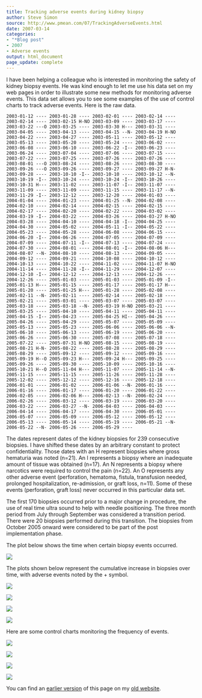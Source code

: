 ```yaml
---
title: Tracking adverse events during kidney biopsy
author: Steve Simon
source: http://www.pmean.com/07/TrackingAdverseEvents.html
date: 2007-03-14
categories:
- "*Blog post"
- 2007
- Adverse events
output: html_document
page_update: complete
---
```


I have been helping a colleague who is interested in monitoring the safety of kidney biopsy events. He was kind enough to let me use his data set on my web pages in order to illustrate some new methods for monitoring adverse events. This data set allows you to see some examples of the use of control charts to track adverse events. Here is the raw data.

```
2003-01-12 ---- 2003-01-28 ---- 2003-02-01 ---- 2003-02-14 ----
2003-02-14 ---- 2003-02-15 H-NO 2003-03-09 ---- 2003-03-17 ----
2003-03-22 ---O 2003-03-25 ---- 2003-03-30 H--- 2003-03-31 ----  
2003-04-05 ---- 2003-04-13 ---- 2003-04-15 --N- 2003-04-19 H-NO
2003-04-22 ---- 2003-04-27 ---- 2003-05-11 ---- 2003-05-12 ----
2003-05-13 ---- 2003-05-20 ---- 2003-05-24 ---- 2003-06-02 ----
2003-06-08 ---- 2003-06-10 ---- 2003-06-22 -I-- 2003-06-23 ----
2003-06-24 ---- 2003-07-04 ---- 2003-07-06 ---- 2003-07-15 ----
2003-07-22 ---- 2003-07-25 ---- 2003-07-26 ---- 2003-07-26 ----
2003-08-01 ---O 2003-08-24 ---- 2003-08-26 ---- 2003-08-30 ----
2003-09-26 ---O 2003-09-26 ---- 2003-09-27 ---- 2003-09-27 H-N-
2003-09-28 ---- 2003-10-10 -I-- 2003-10-10 ---- 2003-10-12 --N-
2003-10-19 -I-- 2003-10-24 ---- 2003-10-24 -I-- 2003-10-26 ----
2003-10-31 H--- 2003-11-02 ---- 2003-11-07 -I-- 2003-11-07 ----
2003-11-09 ---- 2003-11-09 ---- 2003-11-15 ---- 2003-11-17 --N-
2003-11-29 -I-- 2003-12-12 ---- 2003-12-20 ---- 2004-01-03 ----
2004-01-04 ---- 2004-01-23 ---- 2004-01-25 --N- 2004-02-08 ----
2004-02-10 ---- 2004-02-14 ---- 2004-02-15 ---- 2004-02-15 ----
2004-02-17 ---- 2004-02-20 ---- 2004-02-22 ---- 2004-03-02 ----
2004-03-19 -I-- 2004-03-22 ---- 2004-03-26 ---- 2004-03-27 H-NO
2004-03-28 ---- 2004-04-10 ---- 2004-04-18 -I-- 2004-04-25 ----
2004-04-30 ---- 2004-05-02 ---- 2004-05-11 -I-- 2004-05-22 ----
2004-05-23 ---- 2004-05-28 ---- 2004-06-08 ---- 2004-06-15 ----
2004-06-20 -I-- 2004-06-26 ---- 2004-07-05 ---- 2004-07-09 ----
2004-07-09 ---- 2004-07-11 -I-- 2004-07-13 ---- 2004-07-24 ----
2004-07-30 ---- 2004-08-01 ---- 2004-08-01 -I-- 2004-08-06 H---
2004-08-07 --N- 2004-08-10 ---- 2004-08-13 ---- 2004-09-05 ----
2004-09-12 ---- 2004-09-21 ---- 2004-10-08 ---- 2004-10-12 ----
2004-10-13 ---- 2004-10-22 ---- 2004-11-02 ---- 2004-11-07 H-NO
2004-11-14 ---- 2004-11-28 -I-- 2004-11-29 ---- 2004-12-07 ----
2004-12-10 -I-- 2004-12-12 ---- 2004-12-13 ---- 2004-12-26 ----
2004-12-26 ---- 2005-01-03 ---- 2005-01-03 ---- 2005-01-09 -I--
2005-01-13 H--- 2005-01-15 ---- 2005-01-17 ---- 2005-01-17 H---
2005-01-20 ---- 2005-01-25 H--- 2005-01-28 ---- 2005-02-08 ----
2005-02-11 --N- 2005-02-11 ---- 2005-02-14 ---- 2005-02-18 ----
2005-02-21 ---- 2005-03-01 ---- 2005-03-07 ---- 2005-03-07 ----
2005-03-18 ---- 2005-03-18 --N- 2005-03-19 H-NO 2005-03-21 ----
2005-03-25 ---- 2005-04-10 ---- 2005-04-11 ---- 2005-04-11 ----
2005-04-15 -I-- 2005-04-23 ---- 2005-04-25 HI-- 2005-04-26 ----
2005-04-26 ---- 2005-04-29 ---- 2005-05-07 ---- 2005-05-09 ----
2005-05-13 ---- 2005-05-23 ---- 2005-06-06 ---- 2005-06-06 --N-
2005-06-10 ---- 2005-06-13 ---- 2005-06-19 ---- 2005-06-20 ----
2005-06-26 ---- 2005-06-30 ---- 2005-07-08 ---- 2005-07-18 ----
2005-07-22 ---- 2005-07-31 H-NO 2005-08-15 ---- 2005-08-19 ----
2005-08-21 H-N- 2005-08-22 ---- 2005-08-28 ---- 2005-08-29 ----
2005-08-29 ---- 2005-09-12 ---- 2005-09-12 ---- 2005-09-16 ----
2005-09-19 H--O 2005-09-23 H--- 2005-09-24 H--- 2005-09-25 ----
2005-09-26 ---- 2005-09-30 ---- 2005-10-09 ---- 2005-10-16 ----
2005-10-21 H--O 2005-11-04 H--- 2005-11-07 ---- 2005-11-14 --N-
2005-11-15 ---- 2005-11-15 ---- 2005-11-26 ---- 2005-11-28 ----
2005-12-02 ---- 2005-12-12 ---- 2005-12-16 ---- 2005-12-18 ----
2006-01-01 ---- 2006-01-02 ---- 2006-01-06 --N- 2006-01-16 ----
2006-01-16 ---- 2006-01-17 ---- 2006-01-20 ---- 2006-01-22 ----
2006-02-05 ---- 2006-02-06 H--- 2006-02-13 --N- 2006-02-24 ----
2006-02-26 ---- 2006-03-12 ---- 2006-03-19 ---- 2006-03-20 ----
2006-03-22 ---- 2006-03-27 --N- 2006-04-03 ---- 2006-04-03 ----
2006-04-14 ---- 2006-04-17 ---- 2006-04-30 ---- 2006-05-01 ----
2006-05-07 ---- 2006-05-09 ---- 2006-05-12 ---- 2006-05-12 ----
2006-05-13 ---- 2006-05-14 ---- 2006-05-19 ---- 2006-05-21 --N-
2006-05-22 --N- 2006-05-26 ---- 2006-05-29 ----
```

The dates represent dates of the kidney biopsies for 239 consecutive biopsies. I have shifted these dates by an arbitrary constant to protect confidentiality. Those dates with an H represent biopsies where gross hematuria was noted (n=21). An I represents a biopsy where an inadequate amount of tissue was obtained (n=17). An N represents a biopsy where narcotics were required to control the pain (n=22). An O represents any other adverse event (perforation, hematoma, fistula, transfusion needed, prolonged hospitalization, re-admission, or graft loss, n=11). Some of these events (perforation, graft loss) never occurred in this particular data set.

The first 170 biopsies occurred prior to a major change in procedure, the use of real time ultra sound to help with needle positioning. The three month period from July through September was considered a transition period. There were 20 biopsies performed during this transition. The biopsies from October 2005 onward were considered to be part of the post implementation phase.

The plot below shows the time when certain biopsy events occurred.

![](http://www.pmean.com/new-images/07/TrackingAdverseEvents01.gif)

The plots shown below represent the cumulative increase in biopsies over time, with adverse events noted by the + symbol.

![](http://www.pmean.com/new-images/07/TrackingAdverseEvents02.gif)

![](http://www.pmean.com/new-images/07/TrackingAdverseEvents03.gif)

![](http://www.pmean.com/new-images/07/TrackingAdverseEvents04.gif)

![](http://www.pmean.com/new-images/07/TrackingAdverseEvents05.gif)

Here are some control charts monitoring the frequency of events.

![](http://www.pmean.com/new-images/07/TrackingAdverseEvents06.gif)

![](http://www.pmean.com/new-images/07/TrackingAdverseEvents07.gif)

![](http://www.pmean.com/new-images/07/TrackingAdverseEvents08.gif)

![](http://www.pmean.com/new-images/07/TrackingAdverseEvents09.gif)

You can find an [earlier version][sim1] of this page on my [old website][sim2].

[sim1]: http://www.pmean.com/07/TrackingAdverseEvents.html
[sim2]: http://www.pmean.com
